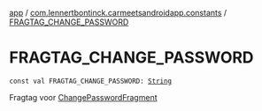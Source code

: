 [app](../index.md) / [com.lennertbontinck.carmeetsandroidapp.constants](index.md) / [FRAGTAG_CHANGE_PASSWORD](./-f-r-a-g-t-a-g_-c-h-a-n-g-e_-p-a-s-s-w-o-r-d.md)

# FRAGTAG_CHANGE_PASSWORD

`const val FRAGTAG_CHANGE_PASSWORD: `[`String`](https://kotlinlang.org/api/latest/jvm/stdlib/kotlin/-string/index.html)

Fragtag voor [ChangePasswordFragment](../com.lennertbontinck.carmeetsandroidapp.fragments/-change-password-fragment/index.md)


